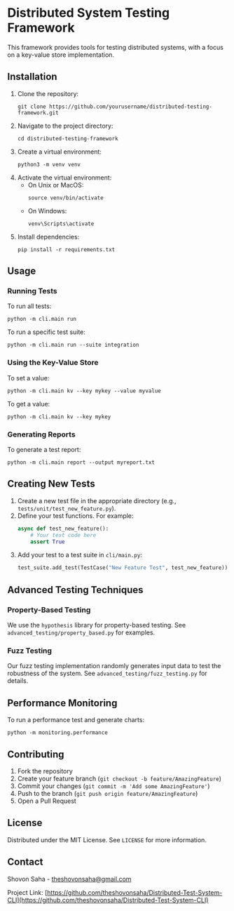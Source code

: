 # Distributed System Testing Framework

This framework provides tools for testing distributed systems, with a focus on a key-value store implementation.

## Installation

1. Clone the repository:
   ```
   git clone https://github.com/yourusername/distributed-testing-framework.git
   ```
2. Navigate to the project directory:
   ```
   cd distributed-testing-framework
   ```
3. Create a virtual environment:
   ```
   python3 -m venv venv
   ```
4. Activate the virtual environment:
   - On Unix or MacOS:
     ```
     source venv/bin/activate
     ```
   - On Windows:
     ```
     venv\Scripts\activate
     ```
5. Install dependencies:
   ```
   pip install -r requirements.txt
   ```

## Usage

### Running Tests

To run all tests:

```
python -m cli.main run
```

To run a specific test suite:

```
python -m cli.main run --suite integration
```

### Using the Key-Value Store

To set a value:

```
python -m cli.main kv --key mykey --value myvalue
```

To get a value:

```
python -m cli.main kv --key mykey
```

### Generating Reports

To generate a test report:

```
python -m cli.main report --output myreport.txt
```

## Creating New Tests

1. Create a new test file in the appropriate directory (e.g., `tests/unit/test_new_feature.py`).
2. Define your test functions. For example:
   ```python
   async def test_new_feature():
       # Your test code here
       assert True
   ```
3. Add your test to a test suite in `cli/main.py`:
   ```python
   test_suite.add_test(TestCase("New Feature Test", test_new_feature))
   ```

## Advanced Testing Techniques

### Property-Based Testing

We use the `hypothesis` library for property-based testing. See `advanced_testing/property_based.py` for examples.

### Fuzz Testing

Our fuzz testing implementation randomly generates input data to test the robustness of the system. See `advanced_testing/fuzz_testing.py` for details.

## Performance Monitoring

To run a performance test and generate charts:

```
python -m monitoring.performance
```

## Contributing

1. Fork the repository
2. Create your feature branch (`git checkout -b feature/AmazingFeature`)
3. Commit your changes (`git commit -m 'Add some AmazingFeature'`)
4. Push to the branch (`git push origin feature/AmazingFeature`)
5. Open a Pull Request

## License

Distributed under the MIT License. See `LICENSE` for more information.

## Contact

Shovon Saha - theshovonsaha@gmail.com

Project Link: [https://github.com/theshovonsaha/Distributed-Test-System-CLI](https://github.com/theshovonsaha/Distributed-Test-System-CLI)
